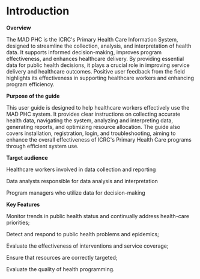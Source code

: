 # Introduction

**Overview**

The MAD PHC is the ICRC's Primary Health Care Information System, designed to streamline the collection, analysis, and interpretation of health data. It supports informed decision-making, improves program effectiveness, and enhances healthcare delivery. By providing essential data for public health decisions, it plays a crucial role in improving service delivery and healthcare outcomes. Positive user feedback from the field highlights its effectiveness in supporting healthcare workers and enhancing program efficiency.

**Purpose of the guide**

This user guide is designed to help healthcare workers effectively use the MAD PHC system. It provides clear instructions on collecting accurate health data, navigating the system, analyzing and interpreting data, generating reports, and optimizing resource allocation. The guide also covers installation, registration, login, and troubleshooting, aiming to enhance the overall effectiveness of ICRC's Primary Health Care programs through efficient system use.

**Target audience**

Healthcare workers involved in data collection and reporting

Data analysts responsible for data analysis and interpretation

Program managers who utilize data for decision-making

**Key Features**

Monitor trends in public health status and continually address health-care priorities;

Detect and respond to public health problems and epidemics;

Evaluate the effectiveness of interventions and service coverage;

Ensure that resources are correctly targeted;

Evaluate the quality of health programming.
